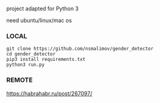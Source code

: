 <br>project adapted for Python 3</br>

need ubuntu/linux/mac os

### LOCAL
```
git clone https://github.com/nsmalimov/gender_detector
cd gender_detector
pip3 install requirements.txt
python3 run.py
```
### REMOTE
https://habrahabr.ru/post/267097/
